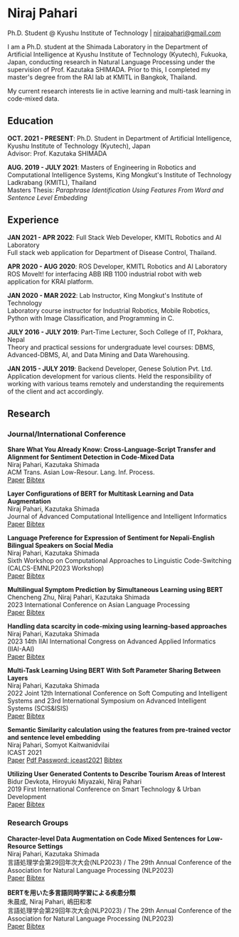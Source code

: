 # Niraj Pahari
Ph.D. Student @ Kyushu Institute of Technology | [nirajpahari@gmail.com](mailto:nirajpahari@gmail.com)

I am a Ph.D. student at the Shimada Laboratory in the Department of Artificial Intelligence at Kyushu Institute of Technology (Kyutech), Fukuoka, Japan, conducting research in Natural Language Processing under the supervision of Prof. Kazutaka SHIMADA. Prior to this, I completed my master's degree from the RAI lab at KMITL in Bangkok, Thailand.

My current research interests lie in active learning and multi-task learning in code-mixed data.

## Education

**OCT. 2021 - PRESENT**: Ph.D. Student in Department of Artificial Intelligence, Kyushu Institute of Technology (Kyutech), Japan  
Advisor: Prof. Kazutaka SHIMADA

**AUG. 2019 - JULY 2021**: Masters of Engineering in Robotics and Computational Intelligence Systems, King Mongkut's Institute of Technology Ladkrabang (KMITL), Thailand  
Masters Thesis: *Paraphrase Identification Using Features From Word and Sentence Level Embedding*

## Experience

**JAN 2021 - APR 2022**: Full Stack Web Developer, KMITL Robotics and AI Laboratory  
Full stack web application for Department of Disease Control, Thailand.

**APR 2020 - AUG 2020**: ROS Developer, KMITL Robotics and AI Laboratory  
ROS MoveIt! for interfacing ABB IRB 1100 industrial robot with web application for KRAI platform.

**JAN 2020 - MAR 2022**: Lab Instructor, King Mongkut's Institute of Technology  
Laboratory course instructor for Industrial Robotics, Mobile Robotics, Python with Image Classification, and Programming in C.

**JULY 2016 - JULY 2019**: Part-Time Lecturer, Soch College of IT, Pokhara, Nepal  
Theory and practical sessions for undergraduate level courses: DBMS, Advanced-DBMS, AI, and Data Mining and Data Warehousing.

**JAN 2015 - JULY 2019**: Backend Developer, Genese Solution Pvt. Ltd.  
Application development for various clients. Held the responsibility of working with various teams remotely and understanding the requirements of the client and act accordingly.

## Research

### Journal/International Conference

**Share What You Already Know: Cross-Language-Script Transfer and Alignment for Sentiment Detection in Code-Mixed Data**  
Niraj Pahari, Kazutaka Shimada  
ACM Trans. Asian Low-Resour. Lang. Inf. Process.  
[Paper](#) [Bibtex](#)

**Layer Configurations of BERT for Multitask Learning and Data Augmentation**  
Niraj Pahari, Kazutaka Shimada  
Journal of Advanced Computational Intelligence and Intelligent Informatics  
[Paper](#) [Bibtex](#)

**Language Preference for Expression of Sentiment for Nepali-English Bilingual Speakers on Social Media**  
Niraj Pahari, Kazutaka Shimada  
Sixth Workshop on Computational Approaches to Linguistic Code-Switching (CALCS-EMNLP2023 Workshop)  
[Paper](#) [Bibtex](#)

**Multilingual Symptom Prediction by Simultaneous Learning using BERT**  
Chencheng Zhu, Niraj Pahari, Kazutaka Shimada  
2023 International Conference on Asian Language Processing  
[Paper](#) [Bibtex](#)

**Handling data scarcity in code-mixing using learning-based approaches**  
Niraj Pahari, Kazutaka Shimada  
2023 14th IIAI International Congress on Advanced Applied Informatics (IIAI-AAI)  
[Paper](#) [Bibtex](#)

**Multi-Task Learning Using BERT With Soft Parameter Sharing Between Layers**  
Niraj Pahari, Kazutaka Shimada  
2022 Joint 12th International Conference on Soft Computing and Intelligent Systems and 23rd International Symposium on Advanced Intelligent Systems (SCIS&ISIS)  
[Paper](#) [Bibtex](#)

**Semantic Similarity calculation using the features from pre-trained vector and sentence level embedding**  
Niraj Pahari, Somyot Kaitwanidvilai  
ICAST 2021  
[Paper](#) [Pdf Password: iceast2021](#) [Bibtex](#)

**Utilizing User Generated Contents to Describe Tourism Areas of Interest**  
Bidur Devkota, Hiroyuki Miyazaki, Niraj Pahari  
2019 First International Conference on Smart Technology & Urban Development  
[Paper](#) [Bibtex](#)

### Research Groups

**Character-level Data Augmentation on Code Mixed Sentences for Low-Resource Settings**  
Niraj Pahari, Kazutaka Shimada  
言語処理学会第29回年次大会(NLP2023) / The 29th Annual Conference of the Association for Natural Language Processing (NLP2023)  
[Paper](#) [Bibtex](#)

**BERTを用いた多言語同時学習による疾患分類**  
朱晨成, Niraj Pahari, 嶋田和孝  
言語処理学会第29回年次大会(NLP2023) / The 29th Annual Conference of the Association for Natural Language Processing (NLP2023)  
[Paper](#) [Bibtex](#)

